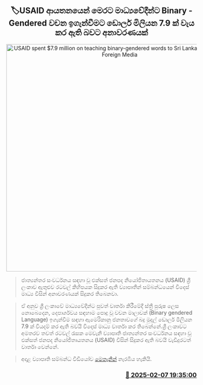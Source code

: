 <p align='center'><b><h2 align='center' title='USAID spent $7.9 million on teaching binary-gendered words to Sri Lankan journalists - Foreign Media'>🏷USAID ආයතනයෙන් මෙර​ට මාධ්‍යවේදීන්ට Binary - Gendered වචන ඉගැන්වීම​ට ඩොලර් මිලියන 7.9 ක් වැය කර ඇති බවට අනාවරණයක්</h2></b></p>
<p align='center'><img src='https://helakuru.sgp1.cdn.digitaloceanspaces.com/esana/images/lib/usaid-nn.jpg' width='600' alt='USAID spent $7.9 million on teaching binary-gendered words to Sri Lankan journalists - Foreign Media'></p>

> ජාත්‍යන්තර සංවර්ධනය සඳහා වූ එක්සත් ජනපද නියෝජිතායතනය (USAID) ශ්‍රී ලංකාව ඇතුළුව රටවල් කිහිපයක සිදුකර ඇති ව්‍යාපෘතීන් සම්බන්ධයෙන් විදෙස් මාධ්‍ය විසින් අනාවරණයක් සිදුකර තිබෙනවා.

> ඒ අනුව ශ්‍රී ලංකාවේ මාධ්‍යවේදීන්ට පුවත් වාර්තා කිරීමේදී ස්ත්‍රී පුරුෂ ලෙස නොබෙදෙන, දෙපාර්ශවය සඳහා​ම පොදු වූ වචන මාලාවක් (Binary gendered Language) ඉගැන්වීම සඳහා ඇමෙරිකානු ජනතාවගේ බදු මුදල් ඩොලර් මිලියන 7.9 ක් වියදම් කර ඇති බවයි විදෙස් මාධ්‍ය වාර්තා කර තිබෙන්නේ.ශ්‍රී ලංකාවට අමතරව තවත් රටවල් රැසක මෙවැනි ව්‍යාපෘති ජාත්‍යන්තර සංවර්ධනය සඳහා වූ එක්සත් ජනපද නියෝජිතායතනය (USAID) විසින් සිදුකර ඇති බවයි වැඩිදුරටත් වාර්තා වෙන්නේ.

> අදාළ ව්‍යාපෘති සම්බන්ධ වීඩියෝව <a href='https://youtu.be/G0EXmD05whw?t=201'>මෙතැනින්</a> නැරඹිය හැකියි. 



<h3 align='right'><a href='https://www.helakuru.lk/esana/p/107271/'>📅 2025-02-07 19:35:00</a></h3>
